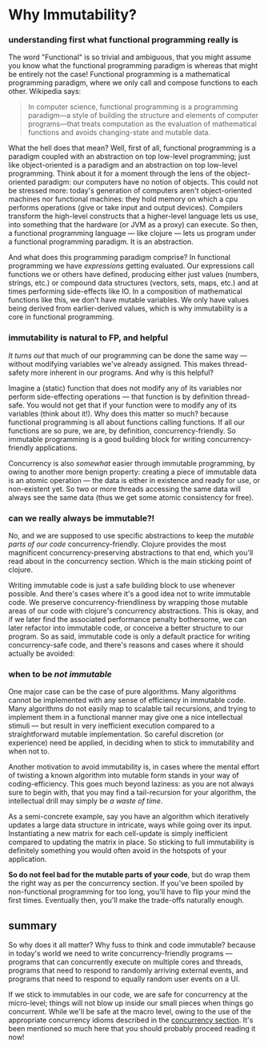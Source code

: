 # Why Immutability?

### understanding first what functional programming really is

The word "Functional" is so trivial and ambiguous, that you might assume you know what the functional programming paradigm is whereas that might be entirely not the case! Functional programming is a mathematical programming paradigm, where we only call and compose functions to each other. Wikipedia says:

> In computer science, functional programming is a programming paradigm—a style of building the structure and elements of computer programs—that treats computation as the evaluation of mathematical functions and avoids changing-state and mutable data.

What the hell does that mean? Well, first of all, functional programming is a paradigm coupled with an abstraction on top low-level programming; just like object-oriented is a paradigm and an abstraction on top low-level programming. Think about it for a moment through the lens of the object-oriented paradigm: our computers have no notion of objects. This could not be stressed more: today's generation of computers aren't object-oriented machines nor functional machines: they hold memory on which a cpu performs operations (give or take input and output devices). Compilers transform the high-level constructs that a higher-level language lets us use, into something that the hardware (or JVM as a proxy) can execute. So then, a functional programming language ― like clojure ― lets us program under a functional programming paradigm. It is an abstraction.

And what does this programming paradigm comprise? In functional programming we have _expressions_ getting evaluated. Our expressions call functions we or others have defined, producing either just values (numbers, strings, etc.) or compound data structures (vectors, sets, maps, etc.) and at times performing side-effects like IO. In a composition of mathematical functions like this, we don't have mutable variables. We only have values being derived from earlier-derived values, which is why immutability is a core in functional programming.

### immutability is natural to FP, and helpful

_It turns out_ that much of our programming can be done the same way ― without modifying variables we've already assigned. This makes thread-safety more inherent in our programs. And why is this helpful?

Imagine a (static) function that does not modify any of its variables nor perform side-effecting operations ― that function is by definition thread-safe. You would not get that if your function were to modify any of its variables (think about it!). Why does this matter so much? because functional programming is all about functions calling functions. If all our functions are so pure, we are, by definition, concurrency-friendly. So immutable programming is a good building block for writing concurrency-friendly applications.

Concurrency is also _somewhat_ easier through immutable programming, by owing to another more benign property: creating a piece of immutable data is an atomic operation ― the data is either in existence and ready for use, or non-existent yet. So two or more threads accessing the same data will always see the same data (thus we get some atomic consistency for free).

### can we really always be immutable?!
No, and we are supposed to use specific abstractions to keep the _mutable parts of our code_ concurrency-friendly. Clojure provides the most magnificent concurrency-preserving abstractions to that end, which you'll read about in the concurrency section. Which is the main sticking point of clojure.

Writing immutable code is just a safe building block to use whenever possible. And there's cases where it's a good idea not to write immutable code. We preserve concurrency-friendliness by wrapping those mutable areas of our code with clojure's concurrency abstractions. This is okay, and if we later find the associated performance penalty bothersome, we can later refactor into immutable code, or conceive a better structure to our program. So as said, immutable code is only a default practice for writing concurrency-safe code, and there's reasons and cases where it should actually be avoided:

### when to be _not immutable_
One major case can be the case of pure algorithms. Many algorithms cannot be implemented with any sense of efficiency in immutable code. Many algorithms do not easily map to scalable tail recursions, and trying to implement them in a functional manner may give one a nice intellectual stimuli ― but result in very inefficient execution compared to a straightforward mutable implementation. So careful discretion (or experience) need be applied, in deciding when to stick to immutability and when not to.

Another motivation to avoid immutability is, in cases where the mental effort of twisting a known algorithm into mutable form stands in your way of coding-efficiency. This goes much beyond laziness: as you are not always sure to begin with, that you may find a tail-recursion for your algorithm, the intellectual drill may simply be _a waste of time_.

As a semi-concrete example, say you have an algorithm which iteratively updates a large data structure in intricate, ways while going over its input. Instantiating a new matrix for each cell-update is simply inefficient compared to updating the matrix in place. So sticking to full immutability is definitely something you would often avoid in the hotspots of your application.

__So do not feel bad for the mutable parts of your code__, but do wrap them the right way as per the concurrency section.
If you've been spoiled by non-functional programming for too long, you'll have to flip your mind the first times. Eventually then, you'll make the trade-offs naturally enough.

## summary

So why does it all matter? Why fuss to think and code immutable? because in today's world we need to write concurrency-friendly programs ― programs that can concurrently execute on multiple cores and threads, programs that need to respond to randomly arriving external events, and programs that need to respond to equally random user events on a UI.

If we stick to immutables in our code, we are safe for concurrency at the micro-level; things will not blow up inside our small pieces when things go concurrent. While we'll be safe at the macro level, owing to the use of the appropriate concurrency idioms described in the [concurrency section](concurrency.md). It's been mentioned so much here that you should probably proceed reading it now!
